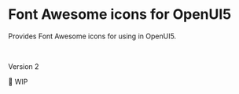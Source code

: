 # Font Awesome icons for OpenUI5
Provides Font Awesome icons for using in OpenUI5.

<br>

Version 2

🚧 WIP
